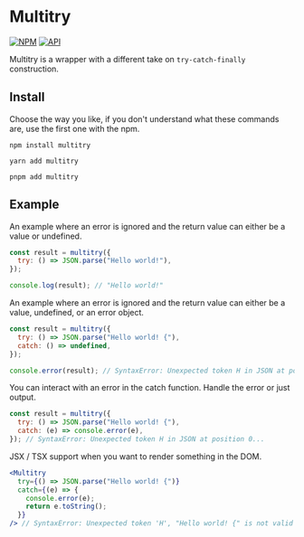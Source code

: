 # Multitry

[![NPM](https://img.shields.io/npm/v/multitry.svg?style=&labelColor=cb0000&color=gray&label=NPM&logo=npm)][NPM_URL]
[![API](https://img.shields.io/badge/Documentation-3178C6.svg)][DOCS_URL]

[NPM_URL]: https://npmjs.org/package/multitry
[DOCS_URL]: https://mineejo.github.io/multitry/

Multitry is a wrapper with a different take on `try-catch-finally` construction.

## Install

Choose the way you like, if you don't understand what these commands are, use the first one with the npm.

```shell
npm install multitry
```

```shell
yarn add multitry
```

```shell
pnpm add multitry
```

## Example

An example where an error is ignored and the return value can either be a value or undefined.

```js
const result = multitry({
  try: () => JSON.parse("Hello world!"),
});

console.log(result); // "Hello world!"
```

An example where an error is ignored and the return value can either be a value, undefined, or an error object.

```js
const result = multitry({
  try: () => JSON.parse("Hello world! {"),
  catch: () => undefined,
});

console.error(result); // SyntaxError: Unexpected token H in JSON at position 0...
```

You can interact with an error in the catch function. Handle the error or just output.

```js
const result = multitry({
  try: () => JSON.parse("Hello world! {"),
  catch: (e) => console.error(e),
}); // SyntaxError: Unexpected token H in JSON at position 0...
```

JSX / TSX support when you want to render something in the DOM.

```jsx
<Multitry
  try={() => JSON.parse("Hello world! {")}
  catch={(e) => {
    console.error(e);
    return e.toString();
  }}
/> // SyntaxError: Unexpected token 'H', "Hello world! {" is not valid JSON
```
